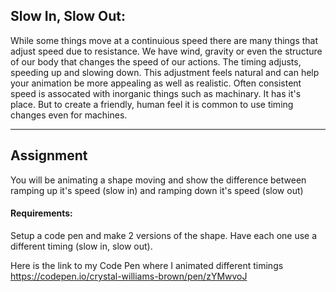 ## Slow In, Slow Out:

While some things move at a continuious speed there are many things that adjust speed due to resistance. We have wind, gravity or even the structure of our body that changes the speed of our actions. The timing adjusts, speeding up and slowing down. This adjustment feels natural and can help your animation be more appealing as well as realistic. Often consistent speed is assocated with inorganic things such as machinary. It has it's place. But to create a friendly, human feel it is common to use timing changes even for machines.

***

## Assignment
You will be animating a shape moving and show the difference between ramping up it's speed (slow in) and ramping down it's speed (slow out)


#### Requirements:
Setup a code pen and make 2 versions of the shape. Have each one use a different timing (slow in, slow out).

Here is the link to my Code Pen where I animated different timings
https://codepen.io/crystal-williams-brown/pen/zYMwvoJ
